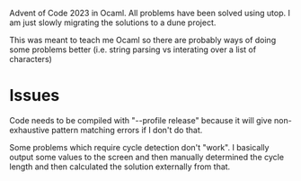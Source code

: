 Advent of Code 2023 in Ocaml. All problems have been solved using utop. I am just slowly migrating the solutions to a dune project.

This was meant to teach me Ocaml so there are probably ways of doing some problems better (i.e. string parsing vs interating over a list of characters)

# Issues

Code needs to be compiled with "--profile release" because it will give non-exhaustive pattern matching errors if I don't do that.

Some problems which require cycle detection don't "work". I basically output some values to the screen and then manually determined the cycle length and then calculated the solution externally from that.

